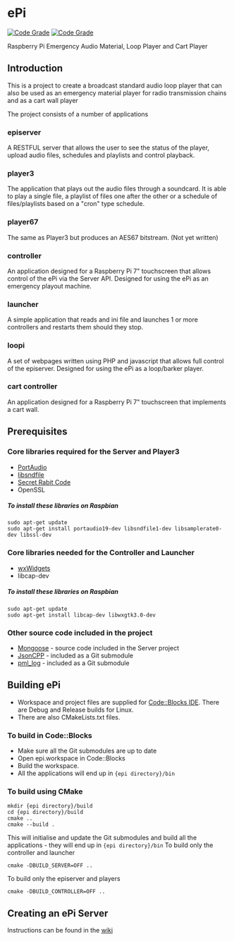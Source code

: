 # ePi

[![Code Grade](https://www.code-inspector.com/project/11011/score/svg)](https://www.code-inspector.com)
[![Code Grade](https://www.code-inspector.com/project/11011/status/svg)](https://www.code-inspector.com)

Raspberry Pi Emergency Audio Material, Loop Player and Cart Player

## Introduction
This is a project to create a broadcast standard audio loop player that can also be used as an emergency material player for radio transmission chains and as a cart wall player

The project consists of a number of applications

### episerver
A RESTFUL server that allows the user to see the status of the player, upload audio files, schedules and playlists and control playback.

### player3
The application that plays out the audio files through a soundcard. It is able to play a single file, a playlist of files one after the other or a schedule of files/playlists based on a "cron" type schedule.

### player67
The same as Player3 but produces an AES67 bitstream. (Not yet written)

### controller
An application designed for a Raspberry Pi 7" touchscreen that allows control of the ePi via the Server API. Designed for using the ePi as an emergency playout machine.

### launcher
A simple application that reads and ini file and launches 1 or more controllers and restarts them should they stop.

### loopi
A set of webpages written using PHP and javascript that allows full control of the episerver. Designed for using the ePi as a loop/barker player.

### cart controller
An application designed for a Raspberry Pi 7" touchscreen that implements a cart wall.

## Prerequisites
### Core libraries required for the Server and Player3

* [PortAudio](http://www.portaudio.com/download.html)
* [libsndfile](http://www.mega-nerd.com/libsndfile/)
* [Secret Rabit Code](http://www.mega-nerd.com/SRC/)
* OpenSSL

##### To install these libraries on Raspbian
```
sudo apt-get update
sudo apt-get install portaudio19-dev libsndfile1-dev libsamplerate0-dev libssl-dev
```

### Core libraries needed for the Controller and Launcher

* [wxWidgets](www.wxwidgets.org)
* libcap-dev

##### To install these libraries on Raspbian
```
sudo apt-get update
sudo apt-get install libcap-dev libwxgtk3.0-dev
```

### Other source code included in the project

* [Mongoose](https://github.com/cesanta/mongoose) - source code included in the Server project
* [JsonCPP](https://github.com/open-source-parsers/jsoncpp) - included as a Git submodule
* [pml_log](https://github.com/martim01/log) - included as a Git submodule


## Building ePi

* Workspace and project files are supplied for [Code::Blocks IDE](http://www.codeblocks.org/). There are Debug and Release builds for Linux.
* There are also CMakeLists.txt files.

### To build in Code::Blocks
* Make sure all the Git submodules are up to date
* Open epi.workspace in Code::Blocks
* Build the workspace.
* All the applications will end up in ```{epi directory}/bin```

### To build using CMake
```
mkdir {epi directory}/build
cd {epi directory}/build
cmake ..
cmake --build .
```
This will initialise and update the Git submodules and build all the applications - they will end up in ```{epi directory}/bin```
To build only the controller and launcher
```
cmake -DBUILD_SERVER=OFF ..
```
To build only the episerver and players
```
cmake -DBUILD_CONTROLLER=OFF ..
```


## Creating an ePi Server
Instructions can be found in the [wiki](https://github.com/martim01/ePi/wiki/building)
